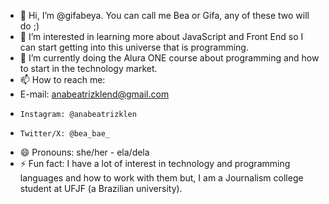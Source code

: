 - 👋 Hi, I’m @gifabeya. You can call me Bea or Gifa, any of these two will do ;) 
- 👀 I’m interested in learning more about JavaScript and Front End so I can start getting into this universe that is programming. 
- 🌱 I’m currently doing the Alura ONE course about programming and how to start in the technology market. 
- 📫 How to reach me:
-   E-mail: anabeatrizklend@gmail.com
-     Instagram: @anabeatrizklen
-     Twitter/X: @bea_bae_
- 😄 Pronouns: she/her - ela/dela
- ⚡ Fun fact: I have a lot of interest in technology and programming languages and how to work with them but, I am a Journalism college student at UFJF (a Brazilian university).

<!---
gifabeya/gifabeya is a ✨ special ✨ repository because its `README.md` (this file) appears on your GitHub profile.
You can click the Preview link to take a look at your changes.
--->
